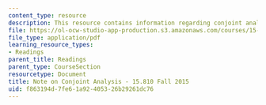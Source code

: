 ```yaml
---
content_type: resource
description: This resource contains information regarding conjoint analysis.
file: https://ol-ocw-studio-app-production.s3.amazonaws.com/courses/15-810-marketing-management-analytics-frameworks-and-applications-fall-2015/f863194d7fe61a92405326b29261dc76_MIT15_810F15_Conjoint.pdf
file_type: application/pdf
learning_resource_types:
- Readings
parent_title: Readings
parent_type: CourseSection
resourcetype: Document
title: Note on Conjoint Analysis - 15.810 Fall 2015
uid: f863194d-7fe6-1a92-4053-26b29261dc76
---
```

